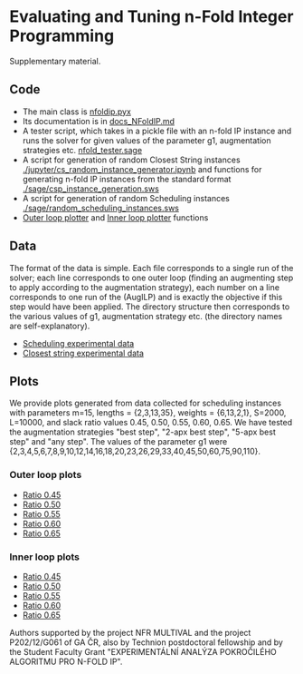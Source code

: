 # Evaluating and Tuning n-Fold Integer Programming
Supplementary material.

## Code

- The main class is [nfoldip.pyx](./nfoldip.pyx)
- Its documentation is in [docs_NFoldIP.md](./docs_NFoldIP.md)
- A tester script, which takes in a pickle file with an n-fold IP instance and runs the solver for given values of the parameter g1, augmentation strategies etc. [nfold_tester.sage](./nfold_tester.sage)
- A script for generation of random Closest String instances [./jupyter/cs_random_instance_generator.ipynb](./jupyter/cs_random_instance_generator.ipynb) and functions for generating n-fold IP instances from the standard format [./sage/csp_instance_generation.sws](./sage/csp_instance_generation.sws)
- A script for generation of random Scheduling instances [./sage/random_scheduling_instances.sws](./sage/random_scheduling_instances.sws)
- [Outer loop plotter](./jupyter/plotter_outer.py) and [Inner loop plotter](./jupyter/plotter_outer.py) functions

## Data
The format of the data is simple. Each file corresponds to a single run of the solver; each line corresponds to one outer loop (finding an augmenting step to apply according to the augmentation strategy), each number on a line corresponds to one run of the (AugILP) and is exactly the objective if this step would have been applied. The directory structure then corresponds to the various values of g1, augmentation strategy etc. (the directory names are self-explanatory).

- [Scheduling experimental data](./jupyter/sched/)
- [Closest string experimental data](./jupyter/csp/)

## Plots

We provide plots generated from data collected for scheduling instances with parameters m=15, lengths = {2,3,13,35}, weights = {6,13,2,1}, S=2000, L=10000, and slack ratio values 0.45, 0.50, 0.55, 0.60, 0.65.
We have tested the augmentation strategies "best step", "2-apx best step", "5-apx best step" and "any step".
The values of the parameter g1 were {2,3,4,5,6,7,8,9,10,12,14,16,18,20,23,26,29,33,40,45,50,60,75,90,110}.

### Outer loop plots
- [Ratio 0.45](./jupyter/graphing-longer_jobs-45-outer.ipynb)
- [Ratio 0.50](./jupyter/graphing-longer_jobs-50-outer.ipynb)
- [Ratio 0.55](./jupyter/graphing-longer_jobs-55-outer.ipynb)
- [Ratio 0.60](./jupyter/graphing-longer_jobs-60-outer.ipynb)
- [Ratio 0.65](./jupyter/graphing-longer_jobs-65-outer.ipynb)


### Inner loop plots
- [Ratio 0.45](./jupyter/graphing-longer_jobs-45-inner.ipynb)
- [Ratio 0.50](./jupyter/graphing-longer_jobs-50-inner.ipynb)
- [Ratio 0.55](./jupyter/graphing-longer_jobs-55-inner.ipynb)
- [Ratio 0.60](./jupyter/graphing-longer_jobs-60-inner.ipynb)
- [Ratio 0.65](./jupyter/graphing-longer_jobs-65-inner.ipynb)


Authors supported by the project NFR MULTIVAL and the project P202/12/G061 of GA ČR, also by Technion postdoctoral fellowship and by the Student Faculty Grant "EXPERIMENTÁLNÍ ANALÝZA POKROČILÉHO ALGORITMU PRO N-FOLD IP". 
